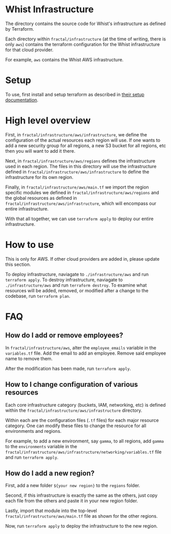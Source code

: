 # Whist Infrastructure

The directory contains the source code for Whist's infrastructure as defined
by Terraform. 

Each directory within `fractal/infrastructure` (at the time of writing, 
there is only `aws`) contains the terraform configuration for the Whist 
infrastructure for that cloud provider.

For example, `aws` contains the Whist AWS infrastructure. 

# Setup
To use, first install and setup terraform as described in [their setup 
documentation](https://learn.hashicorp.com/tutorials/terraform/install-cli). 

# High level overview
First, in `fractal/infrastructure/aws/infrastructure`, we define the configuration of the actual resources each region will use. If one wants to add a new security group for all regions,
a new S3 bucket for all regions, etc then you will want to add it there.

Next, in `fractal/infrastructure/aws/regions` defines the infrastructure used in each 
region. The files in this directory will use the infrastructure defined in 
`fractal/infrastructure/aws/infrastructure` to define the infrastructure for 
its own region.

Finally, in `fractal/infrastructure/aws/main.tf` we import the region specific modules we defined in `fractal/infrastructure/aws/regions` and the global resources as defined 
in `fractal/infrastructure/aws/infrastructure`, which will encompass our entire 
infrastructure. 

With that all together, we can use `terraform apply` to deploy our entire infrastructure. 


# How to use
This is only for AWS. If other cloud providers are added in, please update this section.

To deploy infrastructure, naviagate to `./infrastructure/aws` and run `terraform apply`.
To destroy infrastructure, naviagate to `./infrastructure/aws` and run `terraform destroy`.
To examine what resources will be added, removed, or modified after a change to the
codebase, run `terraform plan`.

# FAQ

## How do I add or remove employees?
In `fractal/infrastructure/aws`, alter the `employee_emails` variable 
in the `variables.tf` file. Add the email to add an employee. Remove said
employee name to remove them.

After the modification has been made, run `terraform apply`.

## How to I change configuration of various resources
Each core infrastructure category (buckets, IAM, networking, etc) is defined
within the `fractal/infrastructure/aws/infrastructure` directory. 

Within each are the configuration files (`.tf` files) for each major resource
category. One can modify these files to change the resource for all environments
and regions.

For example, to add a new environment, say `gamma`, to all regions, add
`gamma` to the `environments` variable in the 
`fractal/infrastructure/aws/infrastructure/networking/variables.tf` file and
run `terraform apply`. 

## How do I add a new region?
First, add a new folder `${your new region}` to the `regions` folder. 

Second, if this infrastructure is exactly the same as the others, just
copy each file from the others and paste it in your new region folder. 

Lastly, import that module into the top-level `fractal/infrastructure/aws/main.tf`
file as shown for the other regions.

Now, run `terraform apply` to deploy the infrastructure to the new region.
